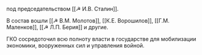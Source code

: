  под председательством [[☭ И.В. Сталин]].
 
 В состав вошли [[☭ В.М. Молотов]], [[К.Е. Ворошилов]], [[Г.М. Маленков]], [[☭ Л.П. Берия]] и другие. 
 
 ГКО сосредоточил всю полноту власти в государстве для мобилизации экономики, вооруженных сил и управления войной.